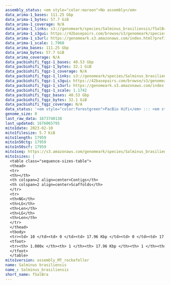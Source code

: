 ```yaml
---
assembly_status: <em style="color:maroon">No assembly</em>
data_arima-1_bases: 111.25 Gbp
data_arima-1_bytes: 57.7 GiB
data_arima-1_coverage: N/A
data_arima-1_links: s3://genomeark/species/Salminus_brasiliensis/fSalBra1/genomic_data/arima/<br>
data_arima-1_s3gui: https://42basepairs.com/browse/s3/genomeark/species/Salminus_brasiliensis/fSalBra1/genomic_data/arima/
data_arima-1_s3url: https://genomeark.s3.amazonaws.com/index.html?prefix=species/Salminus_brasiliensis/fSalBra1/genomic_data/arima/
data_arima-1_scale: 1.7960
data_arima_bases: 111.25 Gbp
data_arima_bytes: 57.7 GiB
data_arima_coverage: N/A
data_pacbiohifi_fqgz-1_bases: 40.53 Gbp
data_pacbiohifi_fqgz-1_bytes: 32.1 GiB
data_pacbiohifi_fqgz-1_coverage: N/A
data_pacbiohifi_fqgz-1_links: s3://genomeark/species/Salminus_brasiliensis/fSalBra1/genomic_data/pacbio_hifi/<br>
data_pacbiohifi_fqgz-1_s3gui: https://42basepairs.com/browse/s3/genomeark/species/Salminus_brasiliensis/fSalBra1/genomic_data/pacbio_hifi/
data_pacbiohifi_fqgz-1_s3url: https://genomeark.s3.amazonaws.com/index.html?prefix=species/Salminus_brasiliensis/fSalBra1/genomic_data/pacbio_hifi/
data_pacbiohifi_fqgz-1_scale: 1.1742
data_pacbiohifi_fqgz_bases: 40.53 Gbp
data_pacbiohifi_fqgz_bytes: 32.1 GiB
data_pacbiohifi_fqgz_coverage: N/A
data_status: '<em style="color:forestgreen">PacBio HiFi</em> ::: <em style="color:forestgreen">Arima</em>'
genome_size: 0
last_raw_data: 1673740138
last_updated: 1676065795
mito1date: 2023-02-10
mito1filesize: 5.7 KiB
mito1length: 17959
mito1n50ctg: 17959
mito1n50scf: 17959
mito1seq: https://s3.amazonaws.com/genomeark/species/Salminus_brasiliensis/fSalBra1/assembly_MT_rockefeller/fSalBra1.MT.20230210.fasta.gz
mito1sizes: |
  <table class="sequence-sizes-table">
  <thead>
  <tr>
  <th></th>
  <th colspan=2 align=center>Contigs</th>
  <th colspan=2 align=center>Scaffolds</th>
  </tr>
  <tr>
  <th>NG</th>
  <th>LG</th>
  <th>Len</th>
  <th>LG</th>
  <th>Len</th>
  </tr>
  </thead>
  <tbody>
  <tr><td> 10 </td><td> 0 </td><td> 17.96 Kbp </td><td> 0 </td><td> 17.96 Kbp </td></tr>  <tr><td> 20 </td><td> 0 </td><td> 17.96 Kbp </td><td> 0 </td><td> 17.96 Kbp </td></tr>  <tr><td> 30 </td><td> 0 </td><td> 17.96 Kbp </td><td> 0 </td><td> 17.96 Kbp </td></tr>  <tr><td> 40 </td><td> 0 </td><td> 17.96 Kbp </td><td> 0 </td><td> 17.96 Kbp </td></tr>  <tr style="background-color:#cccccc;"><td> 50 </td><td> 0 </td><td style="background-color:#ff8888;"> 17.96 Kbp </td><td> 0 </td><td style="background-color:#ff8888;"> 17.96 Kbp </td></tr>  <tr><td> 60 </td><td> 0 </td><td> 17.96 Kbp </td><td> 0 </td><td> 17.96 Kbp </td></tr>  <tr><td> 70 </td><td> 0 </td><td> 17.96 Kbp </td><td> 0 </td><td> 17.96 Kbp </td></tr>  <tr><td> 80 </td><td> 0 </td><td> 17.96 Kbp </td><td> 0 </td><td> 17.96 Kbp </td></tr>  <tr><td> 90 </td><td> 0 </td><td> 17.96 Kbp </td><td> 0 </td><td> 17.96 Kbp </td></tr>  <tr><td> 100 </td><td> 0 </td><td> 17.96 Kbp </td><td> 0 </td><td> 17.96 Kbp </td></tr>  </tbody>
  <tfoot>
  <tr><th> 1.000x </th><th> 1 </th><th> 17.96 Kbp </th><th> 1 </th><th> 17.96 Kbp </th></tr>
  </tfoot>
  </table>
mito1version: assembly_MT_rockefeller
name: Salminus brasiliensis
name_: Salminus_brasiliensis
short_name: fSalBra
---
```

